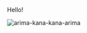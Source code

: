 

Hello!



<!-- ![okay](https://user-images.githubusercontent.com/122628569/232847650-f1cf6b33-7736-4b5f-8278-25ad927c4b68.gif) -->
![arima-kana-kana-arima](https://user-images.githubusercontent.com/122628569/235485008-0d7f09c7-6b41-4820-95f4-8011f2f45ec2.gif)
